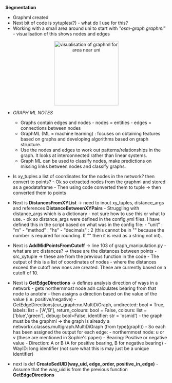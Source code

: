 **Segmentation**

- Graphml created
- Next bit of code is xytuples(?) - what do I use for this?
- Working with a small area around uni to start with *"osm-graph.graphml"* - visualisation of this shows nodes and edges

<p align="center">
    <img width="200" src="https://github.com/user-attachments/assets/6e2d22a8-b385-4eb4-b094-af28d8d9145d" alt="visualisation of graphml for area near uni">
</p>

- *GRAPH ML NOTES*
    - Graphs contain edges and nodes
          - nodes = entities
          - edges = connections between nodes
    - GraphML (ML = machine learning) : focuses on obtaining features based on graphs and developing algorithms based on graph structure.
    - Use the nodes and edges to work out patterns/relationships in the graph. It looks at interconnected rather than linear systems.
    - Graph ML can be used to classify nodes, make predictions on missing links between nodes and classify graphs.
 
- Is xy_tuples a list of coordinates for the nodes in the network? then convert to points?
      - Ok so extracted nodes from the graphml and stored as a geodataframe
            - Then using code converted them to tuple -> then converted them to points
  
- Next is **DistancesFromXYList** -> need to inout xy_tuples, distance_args and references **DistanceBetweenXYPairs**
      - Struggling with distance_args which is a dictionary - not sure how to use this or what to use.
      - ok so distance_args were defined in the config.yml files. I have defined this in the script based on what was in the config file:
            - "unit" : "m"
            - "method" : "hs"
            - "decimals" : 2 (this cannot be in "" because the number is required for rounding. If "" then it is read as a string not int).

- Next is **AddMidPointsFromCutoff** -> line 103 of graph_manipulation.py
      - what are src distances? -> these are the distances between points
      - src_xytuple -> these are from the previous function in the code
      - The output of this is a list of coordinates of nodes
            - where the distances exceed the cutoff new noes are created. These are currently based on a cutoff of 10.

- Next is **GetEdgeDirections** -> defines analysis direction of ways in a network
      - gets northernmost node adn calculates bearing from that node to anotehr
      - then assigns a direction based on the value of the value (i.e. positive/negative)
      - GetEdgeDirections(cur_graph:nx.MultiDiGraph, undirected: bool = True, labels: list = ['A','B'], return_colours: bool = False, colours: list = ['blue','green'], debug: bool=False, identifier: str = 'osmid')
            - the graph must be the graphml -> the graph is already a networkx.classes.multigraph.MultiDiGraph (from type(graph))
      - So each has been assigned the output for each edge:
            - northernmost node: u or v (these are mentioned in Sophie's paper)
            - Bearing: Positive or negative value
            - Direction: A or B (A for positive bearing, B for negative bearing)
            - WayID: long identifier (not sure what this is may just be a unique identifier)

- next is def **CreateSedUID(way_uid, edge_order, positive_in_edge)**
      - Assume that the way_uid is from the previous function **GetEdgeDirections**
